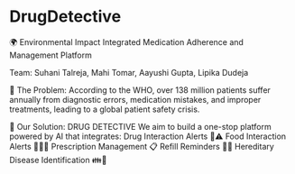 # DrugDetective

🌍 Environmental Impact Integrated Medication Adherence and Management Platform 

Team: Suhani Talreja, Mahi Tomar, Aayushi Gupta, Lipika Dudeja

🚨 The Problem:
According to the WHO, over 138 million patients suffer annually from diagnostic errors, medication mistakes, and improper treatments, leading to a global patient safety crisis. 

🧠 Our Solution: DRUG DETECTIVE
We aim to build a one-stop platform powered by AI that integrates:
Drug Interaction Alerts 💊⚠️
Food Interaction Alerts 🍔🚫💊
Prescription Management 📋
Refill Reminders 📅⏰
Hereditary Disease Identification 👪🧬
